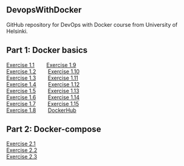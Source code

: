 ## DevopsWithDocker
GitHub repository for DevOps with  Docker course from University of Helsinki.

## Part 1: Docker basics
[Exercise 1.1](Part1/1.1) &nbsp;&nbsp;&nbsp;&nbsp;&nbsp;&nbsp;
[Exercise 1.9](Part1/1.9)<br>
[Exercise 1.2](Part1/1.2) &nbsp;&nbsp;&nbsp;&nbsp;&nbsp;&nbsp;
[Exercise 1.10](Part1/1.10)<br>
[Exercise 1.3](Part1/1.3) &nbsp;&nbsp;&nbsp;&nbsp;&nbsp;&nbsp;
[Exercise 1.11](Part1/1.11)<br>
[Exercise 1.4](Part1/1.4) &nbsp;&nbsp;&nbsp;&nbsp;&nbsp;&nbsp;
[Exercise 1.12](Part1/1.12)<br>
[Exercise 1.5](Part1/1.5) &nbsp;&nbsp;&nbsp;&nbsp;&nbsp;&nbsp;
[Exercise 1.13](Part1/1.13)<br>
[Exercise 1.6](Part1/1.6) &nbsp;&nbsp;&nbsp;&nbsp;&nbsp;&nbsp;
[Exercise 1.14](Part1/1.14)<br>
[Exercise 1.7](Part1/1.7) &nbsp;&nbsp;&nbsp;&nbsp;&nbsp;&nbsp;
[Exercise 1.15](Part1/1.15)<br>
[Exercise 1.8](Part1/1.18) &nbsp;&nbsp;&nbsp;&nbsp;&nbsp;&nbsp;
[DockerHub](https://hub.docker.com/repository/docker/paulbekk/webmonitor)

## Part 2: Docker-compose
[Exercise 2.1](Part2/2.1) <br>
[Exercise 2.2](Part2/2.2) <br>
[Exercise 2.3](Part2/2.3) <br>
